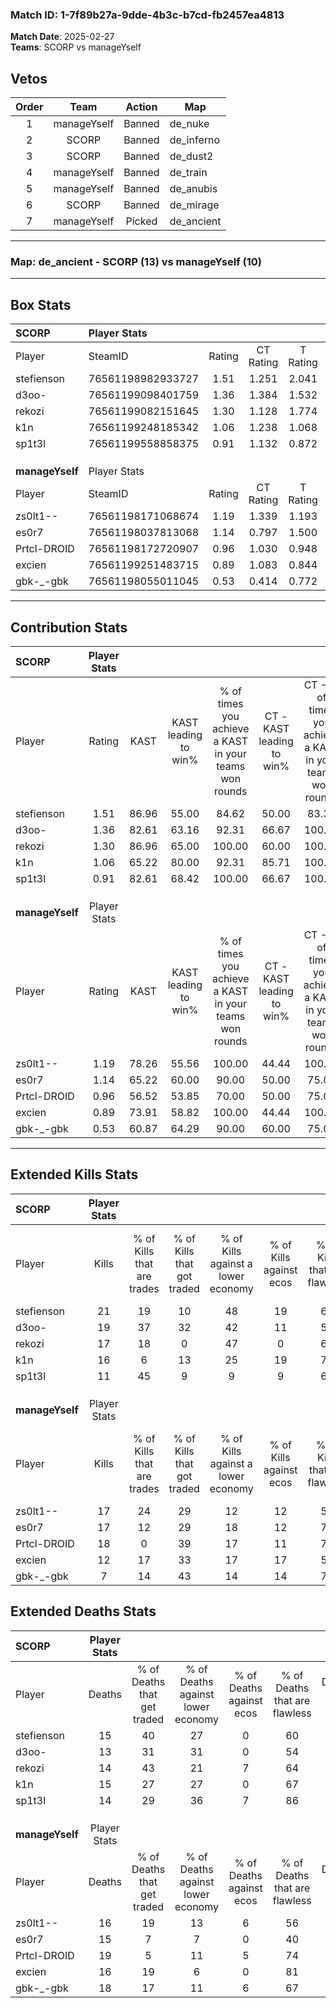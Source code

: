 ### Match ID: 1-7f89b27a-9dde-4b3c-b7cd-fb2457ea4813  
**Match Date**: 2025-02-27  
**Teams**: SCORP vs manageYself  

## Vetos  

| Order | Team | Action | Map |
| :---: | :--: | :----: | --- |
| 1 | manageYself | Banned | de_nuke |
| 2 | SCORP | Banned | de_inferno |
| 3 | SCORP | Banned | de_dust2 |
| 4 | manageYself | Banned | de_train |
| 5 | manageYself | Banned | de_anubis |
| 6 | SCORP | Banned | de_mirage |
| 7 | manageYself | Picked | de_ancient |

---  

### **Map**: de_ancient - SCORP (13) vs manageYself (10)  
---  

## Box Stats  

| **SCORP**       | Player Stats      |        |           |          |       |       |       |         |        |      |     |
| :- | :- | :-: | :-: | :-: | :-: | :-: | :-: | :-: | :-: | :-: | :-: |
| Player          | SteamID           | Rating | CT Rating | T Rating | KAST  |  ADR  | Kills | Assists | Deaths | K/D  | HS% |
| stefienson      | 76561198982933727 |  1.51  |   1.251   |  2.041   | 86.96 | 106.3 |  21   |    8    |   15   | 1.40 | 61  |
| d3oo-           | 76561199098401759 |  1.36  |   1.384   |  1.532   | 82.61 | 81.6  |  19   |    5    |   13   | 1.46 | 57  |
| rekozi          | 76561199082151645 |  1.30  |   1.128   |  1.774   | 86.96 | 80.3  |  17   |    7    |   14   | 1.21 | 70  |
| k1n             | 76561199248185342 |  1.06  |   1.238   |  1.068   | 65.22 | 78.6  |  16   |    3    |   15   | 1.07 | 50  |
| sp1t3l          | 76561199558858375 |  0.91  |   1.132   |  0.872   | 82.61 | 46.4  |  11   |    2    |   14   | 0.79 | 36  |
|                 |                   |        |           |          |       |       |       |         |        |      |     |
|                 |                   |        |           |          |       |       |       |         |        |      |     |
|                 |                   |        |           |          |       |       |       |         |        |      |     |
| **manageYself** | Player Stats      |        |           |          |       |       |       |         |        |      |     |
| Player          | SteamID           | Rating | CT Rating | T Rating | KAST  |  ADR  | Kills | Assists | Deaths | K/D  | HS% |
| zs0lt1--        | 76561198171068674 |  1.19  |   1.339   |  1.193   | 78.26 | 83.4  |  17   |    5    |   16   | 1.06 | 29  |
| es0r7           | 76561198037813068 |  1.14  |   0.797   |  1.500   | 65.22 | 89.3  |  17   |    6    |   15   | 1.13 | 58  |
| Prtcl-DROID     | 76561198172720907 |  0.96  |   1.030   |  0.948   | 56.52 | 76.5  |  18   |    2    |   19   | 0.95 | 38  |
| excien          | 76561199251483715 |  0.89  |   1.083   |  0.844   | 73.91 | 57.7  |  12   |    5    |   16   | 0.75 | 66  |
| gbk-_-gbk       | 76561198055011045 |  0.53  |   0.414   |  0.772   | 60.87 | 52.1  |   7   |    3    |   18   | 0.39 | 28  |
---  

## Contribution Stats  

| **SCORP**       | Player Stats |       |                      |                                                        |                           |                                                             |                          |                                                            |
| :- | :-: | :-: | :-: | :-: | :-: | :-: | :-: | :-: |
| Player          |    Rating    | KAST  | KAST leading to win% | % of times you achieve a KAST in your teams won rounds | CT - KAST leading to win% | CT - % of times you achieve a KAST in your teams won rounds | T - KAST leading to win% | T - % of times you achieve a KAST in your teams won rounds |
| stefienson      |     1.51     | 86.96 |        55.00         |                         84.62                          |           50.00           |                            83.33                            |          60.00           |                           85.71                            |
| d3oo-           |     1.36     | 82.61 |        63.16         |                         92.31                          |           66.67           |                           100.00                            |          60.00           |                           85.71                            |
| rekozi          |     1.30     | 86.96 |        65.00         |                         100.00                         |           60.00           |                           100.00                            |          70.00           |                           100.00                           |
| k1n             |     1.06     | 65.22 |        80.00         |                         92.31                          |           85.71           |                           100.00                            |          75.00           |                           85.71                            |
| sp1t3l          |     0.91     | 82.61 |        68.42         |                         100.00                         |           66.67           |                           100.00                            |          70.00           |                           100.00                           |
|                 |              |       |                      |                                                        |                           |                                                             |                          |                                                            |
|                 |              |       |                      |                                                        |                           |                                                             |                          |                                                            |
|                 |              |       |                      |                                                        |                           |                                                             |                          |                                                            |
| **manageYself** | Player Stats |       |                      |                                                        |                           |                                                             |                          |                                                            |
| Player          |    Rating    | KAST  | KAST leading to win% | % of times you achieve a KAST in your teams won rounds | CT - KAST leading to win% | CT - % of times you achieve a KAST in your teams won rounds | T - KAST leading to win% | T - % of times you achieve a KAST in your teams won rounds |
| zs0lt1--        |     1.19     | 78.26 |        55.56         |                         100.00                         |           44.44           |                           100.00                            |          66.67           |                           100.00                           |
| es0r7           |     1.14     | 65.22 |        60.00         |                         90.00                          |           50.00           |                            75.00                            |          66.67           |                           100.00                           |
| Prtcl-DROID     |     0.96     | 56.52 |        53.85         |                         70.00                          |           50.00           |                            75.00                            |          57.14           |                           66.67                            |
| excien          |     0.89     | 73.91 |        58.82         |                         100.00                         |           44.44           |                           100.00                            |          75.00           |                           100.00                           |
| gbk-_-gbk       |     0.53     | 60.87 |        64.29         |                         90.00                          |           60.00           |                            75.00                            |          66.67           |                           100.00                           |
---  

## Extended Kills Stats  

| **SCORP**       | Player Stats |                            |                            |                                    |                         |                              |                                 |                                       |                    |           |
| :- | :-: | :-: | :-: | :-: | :-: | :-: | :-: | :-: | :-: | :-: |
| Player          |    Kills     | % of Kills that are trades | % of Kills that got traded | % of Kills against a lower economy | % of Kills against ecos | % of Kills that are flawless | % of Kills that are close duels | % of Kills that are assisted by flash | Pistol Round Kills | AWP Kills |
| stefienson      |      21      |             19             |             10             |                 48                 |           19            |              67              |               14                |                   5                   |         0          |     0     |
| d3oo-           |      19      |             37             |             32             |                 42                 |           11            |              53              |                5                |                   0                   |         0          |     2     |
| rekozi          |      17      |             18             |             0              |                 47                 |            0            |              65              |                0                |                   6                   |         0          |     1     |
| k1n             |      16      |             6              |             13             |                 25                 |           19            |              75              |                0                |                  19                   |         0          |     0     |
| sp1t3l          |      11      |             45             |             9              |                 9                  |            9            |              64              |               18                |                   9                   |         4          |     0     |
|                 |              |                            |                            |                                    |                         |                              |                                 |                                       |                    |           |
|                 |              |                            |                            |                                    |                         |                              |                                 |                                       |                    |           |
|                 |              |                            |                            |                                    |                         |                              |                                 |                                       |                    |           |
| **manageYself** | Player Stats |                            |                            |                                    |                         |                              |                                 |                                       |                    |           |
| Player          |    Kills     | % of Kills that are trades | % of Kills that got traded | % of Kills against a lower economy | % of Kills against ecos | % of Kills that are flawless | % of Kills that are close duels | % of Kills that are assisted by flash | Pistol Round Kills | AWP Kills |
| zs0lt1--        |      17      |             24             |             29             |                 12                 |           12            |              53              |               12                |                   0                   |         4          |     3     |
| es0r7           |      17      |             12             |             29             |                 18                 |           12            |              71              |                6                |                   6                   |         2          |     3     |
| Prtcl-DROID     |      18      |             0              |             39             |                 17                 |           11            |              72              |                0                |                   0                   |         0          |     4     |
| excien          |      12      |             17             |             33             |                 17                 |           17            |              58              |                0                |                   8                   |         0          |     0     |
| gbk-_-gbk       |      7       |             14             |             43             |                 14                 |           14            |              71              |               14                |                  14                   |         0          |     0     |
## Extended Deaths Stats  

| **SCORP**       | Player Stats |                             |                                   |                          |                               |                            |                           |               |
| :- | :-: | :-: | :-: | :-: | :-: | :-: | :-: | :-: |
| Player          |    Deaths    | % of Deaths that get traded | % of Deaths against lower economy | % of Deaths against ecos | % of Deaths that are flawless | % of Deaths that are close | % of Deaths while blinded | Deaths to AWP |
| stefienson      |      15      |             40              |                27                 |            0             |              60               |             20             |             7             |       0       |
| d3oo-           |      13      |             31              |                31                 |            0             |              54               |             0              |             0             |       2       |
| rekozi          |      14      |             43              |                21                 |            7             |              64               |             0              |             7             |       0       |
| k1n             |      15      |             27              |                27                 |            0             |              67               |             7              |             7             |       4       |
| sp1t3l          |      14      |             29              |                36                 |            7             |              86               |             0              |             0             |       0       |
|                 |              |                             |                                   |                          |                               |                            |                           |               |
|                 |              |                             |                                   |                          |                               |                            |                           |               |
|                 |              |                             |                                   |                          |                               |                            |                           |               |
| **manageYself** | Player Stats |                             |                                   |                          |                               |                            |                           |               |
| Player          |    Deaths    | % of Deaths that get traded | % of Deaths against lower economy | % of Deaths against ecos | % of Deaths that are flawless | % of Deaths that are close | % of Deaths while blinded | Deaths to AWP |
| zs0lt1--        |      16      |             19              |                13                 |            6             |              56               |             13             |            13             |       0       |
| es0r7           |      15      |              7              |                 7                 |            0             |              40               |             20             |             0             |       0       |
| Prtcl-DROID     |      19      |              5              |                11                 |            5             |              74               |             5              |            16             |       0       |
| excien          |      16      |             19              |                 6                 |            0             |              81               |             0              |             6             |       0       |
| gbk-_-gbk       |      18      |             17              |                11                 |            6             |              67               |             0              |             0             |       4       |
